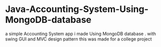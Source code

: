 # Java-Accounting-System-Using-MongoDB-database
a simple Accounting System app i made Using MongoDB database . with swing GUI and MVC design pattern
this was made for a college project
